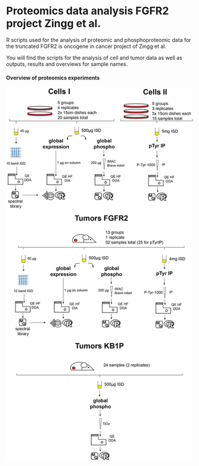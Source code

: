 # Proteomics data analysis FGFR2 project Zingg et al.
R scripts used for the analysis of proteomic and phosphoproteomic data for the truncated FGFR2 is oncogene in cancer project of Zingg et al.

You will find the scripts for the analysis of cell and tumor data as well as outputs, results and overviews for sample names.

#### Overview of proteomics experiments
![overview proteomics experiments](overview.proteomics.experiments.FGFR2.project.3.jpg "overview proteomics experiments")
